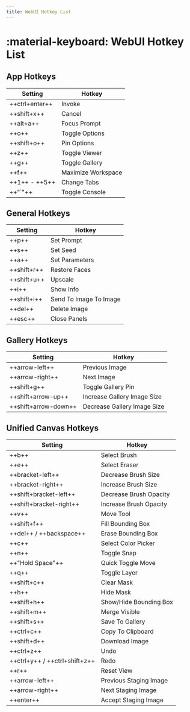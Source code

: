 ```yaml
---
title: WebUI Hotkey List
---
```


# :material-keyboard: **WebUI Hotkey List**

## App Hotkeys

| Setting        | Hotkey             |
| -------------- | ------------------ |
| ++ctrl+enter++ | Invoke             |
| ++shift+x++    | Cancel             |
| ++alt+a++      | Focus Prompt       |
| ++o++          | Toggle Options     |
| ++shift+o++    | Pin Options        |
| ++z++          | Toggle Viewer      |
| ++g++          | Toggle Gallery     |
| ++f++          | Maximize Workspace |
| ++1++ - ++5++  | Change Tabs        |
| ++"`"++        | Toggle Console     |

## General Hotkeys

| Setting     | Hotkey                 |
| ----------- | ---------------------- |
| ++p++       | Set Prompt             |
| ++s++       | Set Seed               |
| ++a++       | Set Parameters         |
| ++shift+r++ | Restore Faces          |
| ++shift+u++ | Upscale                |
| ++i++       | Show Info              |
| ++shift+i++ | Send To Image To Image |
| ++del++     | Delete Image           |
| ++esc++     | Close Panels           |

## Gallery Hotkeys

| Setting              | Hotkey                      |
| -------------------- | --------------------------- |
| ++arrow-left++       | Previous Image              |
| ++arrow-right++      | Next Image                  |
| ++shift+g++          | Toggle Gallery Pin          |
| ++shift+arrow-up++   | Increase Gallery Image Size |
| ++shift+arrow-down++ | Decrease Gallery Image Size |

## Unified Canvas Hotkeys

| Setting                       | Hotkey                 |
| ----------------------------- | ---------------------- |
| ++b++                         | Select Brush           |
| ++e++                         | Select Eraser          |
| ++bracket-left++              | Decrease Brush Size    |
| ++bracket-right++             | Increase Brush Size    |
| ++shift+bracket-left++        | Decrease Brush Opacity |
| ++shift+bracket-right++       | Increase Brush Opacity |
| ++v++                         | Move Tool              |
| ++shift+f++                   | Fill Bounding Box      |
| ++del++ / ++backspace++       | Erase Bounding Box     |
| ++c++                         | Select Color Picker    |
| ++n++                         | Toggle Snap            |
| ++"Hold Space"++              | Quick Toggle Move      |
| ++q++                         | Toggle Layer           |
| ++shift+c++                   | Clear Mask             |
| ++h++                         | Hide Mask              |
| ++shift+h++                   | Show/Hide Bounding Box |
| ++shift+m++                   | Merge Visible          |
| ++shift+s++                   | Save To Gallery        |
| ++ctrl+c++                    | Copy To Clipboard      |
| ++shift+d++                   | Download Image         |
| ++ctrl+z++                    | Undo                   |
| ++ctrl+y++ / ++ctrl+shift+z++ | Redo                   |
| ++r++                         | Reset View             |
| ++arrow-left++                | Previous Staging Image |
| ++arrow-right++               | Next Staging Image     |
| ++enter++                     | Accept Staging Image   |
